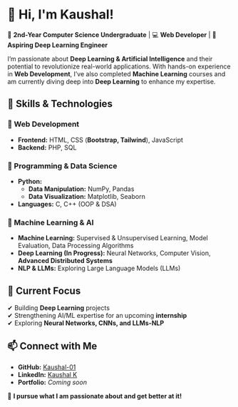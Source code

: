 # 👋 Hi, I'm Kaushal!  

🚀 **2nd-Year Computer Science Undergraduate** | 💻 **Web Developer** | 🤖 **Aspiring Deep Learning Engineer**  

I’m passionate about **Deep Learning & Artificial Intelligence** and their potential to revolutionize real-world applications. With hands-on experience in **Web Development**, I’ve also completed **Machine Learning** courses and am currently diving deep into **Deep Learning** to enhance my expertise.  

## 🌟 Skills & Technologies  
### 🔹 Web Development  
- **Frontend:** HTML, CSS (**Bootstrap, Tailwind**), JavaScript  
- **Backend:** PHP, SQL   

### 🔹 Programming & Data Science  
- **Python:**  
  - **Data Manipulation:** NumPy, Pandas  
  - **Data Visualization:** Matplotlib, Seaborn  
- **Languages:** C, C++ (OOP & DSA)  

### 🔹 Machine Learning & AI  
- **Machine Learning:** Supervised & Unsupervised Learning, Model Evaluation, Data Processing Algorithms  
- **Deep Learning (In Progress):** Neural Networks, Computer Vision, **Advanced Distributed Systems**  
- **NLP & LLMs:** Exploring Large Language Models (LLMs)  

## 🚀 Current Focus  
✔ Building **Deep Learning** projects  
✔ Strengthening AI/ML expertise for an upcoming **internship**  
✔ Exploring **Neural Networks, CNNs, and LLMs-NLP**  

## 📫 Connect with Me  
- **GitHub:** [Kaushal-01](https://github.com/Kaushal-01)  
- **LinkedIn:** [Kaushal K](https://www.linkedin.com/in/kaushal-k-35a02b2b8/)  
- **Portfolio:** *Coming soon*  

🚀 **I pursue what I am passionate about and get better at it!**  
